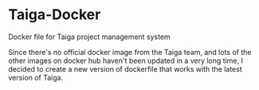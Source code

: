 # Taiga-Docker
Docker file for Taiga project management system

Since there's no official docker image from the Taiga team, and lots of the other images on docker hub haven't been updated in a very long time, I decided to create a new version of dockerfile that works with the latest version of Taiga. 
